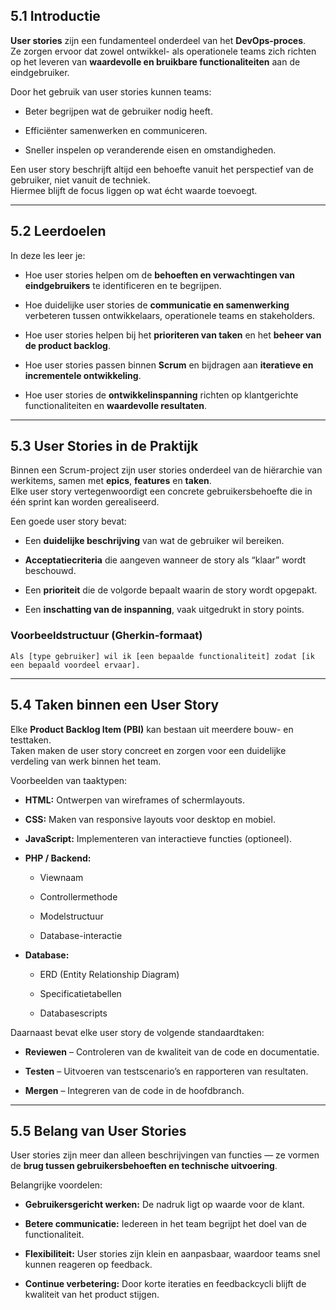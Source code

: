 ## 5.1 Introductie

**User stories** zijn een fundamenteel onderdeel van het **DevOps-proces**.  
Ze zorgen ervoor dat zowel ontwikkel- als operationele teams zich richten op het leveren van **waardevolle en bruikbare functionaliteiten** aan de eindgebruiker.

Door het gebruik van user stories kunnen teams:

- Beter begrijpen wat de gebruiker nodig heeft.
    
- Efficiënter samenwerken en communiceren.
    
- Sneller inspelen op veranderende eisen en omstandigheden.
    

Een user story beschrijft altijd een behoefte vanuit het perspectief van de gebruiker, niet vanuit de techniek.  
Hiermee blijft de focus liggen op wat écht waarde toevoegt.

---

## 5.2 Leerdoelen

In deze les leer je:

- Hoe user stories helpen om de **behoeften en verwachtingen van eindgebruikers** te identificeren en te begrijpen.
    
- Hoe duidelijke user stories de **communicatie en samenwerking** verbeteren tussen ontwikkelaars, operationele teams en stakeholders.
    
- Hoe user stories helpen bij het **prioriteren van taken** en het **beheer van de product backlog**.
    
- Hoe user stories passen binnen **Scrum** en bijdragen aan **iteratieve en incrementele ontwikkeling**.
    
- Hoe user stories de **ontwikkelinspanning** richten op klantgerichte functionaliteiten en **waardevolle resultaten**.
    

---

## 5.3 User Stories in de Praktijk

Binnen een Scrum-project zijn user stories onderdeel van de hiërarchie van werkitems, samen met **epics**, **features** en **taken**.  
Elke user story vertegenwoordigt een concrete gebruikersbehoefte die in één sprint kan worden gerealiseerd.

Een goede user story bevat:

- Een **duidelijke beschrijving** van wat de gebruiker wil bereiken.
    
- **Acceptatiecriteria** die aangeven wanneer de story als “klaar” wordt beschouwd.
    
- Een **prioriteit** die de volgorde bepaalt waarin de story wordt opgepakt.
    
- Een **inschatting van de inspanning**, vaak uitgedrukt in story points.
    

### Voorbeeldstructuur (Gherkin-formaat)

`Als [type gebruiker] wil ik [een bepaalde functionaliteit] zodat [ik een bepaald voordeel ervaar].`

---

## 5.4 Taken binnen een User Story

Elke **Product Backlog Item (PBI)** kan bestaan uit meerdere bouw- en testtaken.  
Taken maken de user story concreet en zorgen voor een duidelijke verdeling van werk binnen het team.

Voorbeelden van taaktypen:

- **HTML:** Ontwerpen van wireframes of schermlayouts.
    
- **CSS:** Maken van responsive layouts voor desktop en mobiel.
    
- **JavaScript:** Implementeren van interactieve functies (optioneel).
    
- **PHP / Backend:**
    
    - Viewnaam
        
    - Controllermethode
        
    - Modelstructuur
        
    - Database-interactie
        
- **Database:**
    
    - ERD (Entity Relationship Diagram)
        
    - Specificatietabellen
        
    - Databasescripts
        

Daarnaast bevat elke user story de volgende standaardtaken:

- **Reviewen** – Controleren van de kwaliteit van de code en documentatie.
    
- **Testen** – Uitvoeren van testscenario’s en rapporteren van resultaten.
    
- **Mergen** – Integreren van de code in de hoofdbranch.
    

---

## 5.5 Belang van User Stories

User stories zijn meer dan alleen beschrijvingen van functies — ze vormen de **brug tussen gebruikersbehoeften en technische uitvoering**.

Belangrijke voordelen:

- **Gebruikersgericht werken:** De nadruk ligt op waarde voor de klant.
    
- **Betere communicatie:** Iedereen in het team begrijpt het doel van de functionaliteit.
    
- **Flexibiliteit:** User stories zijn klein en aanpasbaar, waardoor teams snel kunnen reageren op feedback.
    
- **Continue verbetering:** Door korte iteraties en feedbackcycli blijft de kwaliteit van het product stijgen.